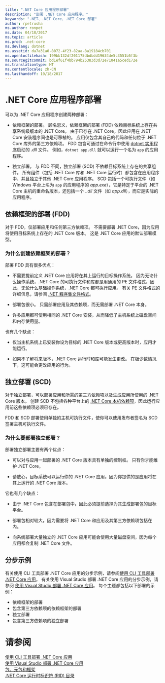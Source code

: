 ```yaml
---
title: ".NET Core 应用程序部署"
description: "部署 .NET Core 应用程序。"
keywords: ".NET、.NET Core、.NET Core 部署"
author: rpetrusha
ms.author: ronpet
ms.date: 04/18/2017
ms.topic: article
ms.prod: .net-core
ms.devlang: dotnet
ms.assetid: da7a31a0-8072-4f23-82aa-8a19184cb701
ms.openlocfilehash: 199bb132df201175dbdbdd19634de5c3551b5f3b
ms.sourcegitcommit: bd1ef61f4bb794b25383d3d72e71041a5ced172e
ms.translationtype: HT
ms.contentlocale: zh-CN
ms.lasthandoff: 10/18/2017
---
```

# <a name="net-core-application-deployment"></a>.NET Core 应用程序部署

可以为 .NET Core 应用程序创建两种部署：

- 依赖框架的部署。 顾名思义，依赖框架的部署 (FDD) 依赖目标系统上存在共享系统级版本的 .NET Core。 由于已存在 .NET Core，因此应用在 .NET Core 安装程序间也是可移植的。 应用仅包含其自己的代码和任何位于 .NET Core 库外的第三方依赖项。 FDD 包含可通过在命令行中使用 [dotnet 实用程序](../tools/dotnet.md)启动的 *.dll* 文件。 例如，`dotnet app.dll` 就可以运行一个名为 `app` 的应用程序。

- 独立部署。 与 FDD 不同，独立部署 (SCD) 不依赖目标系统上存在的共享组件。 所有组件（包括 .NET Core 库和 .NET Core 运行时）都包含在应用程序中，并且独立于其他 .NET Core 应用程序。 SCD 包括一个可执行文件（如 Windows 平台上名为 `app` 的应用程序的 *app.exe*），它是特定于平台的 .NET Core 主机的重命名版本，还包括一个 .*.dll* 文件（如 *app.dll*），而它是实际的应用程序。

## <a name="framework-dependent-deployments-fdd"></a>依赖框架的部署 (FDD)

对于 FDD，仅部署应用和任何第三方依赖项。 不需要部署 .NET Core，因为应用将使用目标系统上存在的 .NET Core 版本。 这是 .NET Core 应用的默认部署模型。

### <a name="why-create-a-framework-dependent-deployment"></a>为什么创建依赖框架的部署？

部署 FDD 具有很多优点：

- 不需要提前定义 .NET Core 应用将在其上运行的目标操作系统。 因为无论什么操作系统，.NET Core 的可执行文件和库都是用通用的 PE 文件格式，因此，无论什么基础操作系统，.NET Core 都可执行应用。 有关 PE 文件格式的详细信息，请参阅 [.NET 程序集文件格式](../../standard/assembly-format.md)。

- 部署包很小。 只需部署应用及其依赖项，而无需部署 .NET Core 本身。

- 许多应用都可使用相同的 .NET Core 安装，从而降低了主机系统上磁盘空间和内存使用量。

也有几个缺点：

- 仅当主机系统上已安装你设为目标的 .NET Core 版本或更高版本时，应用才能运行。

- 如果不了解将来版本，.NET Core 运行时和库可能发生更改。 在极少数情况下，这可能会更改应用的行为。

## <a name="self-contained-deployments-scd"></a>独立部署 (SCD)

对于独立部署，可以部署应用和所需的第三方依赖项以及生成应用所使用的 .NET Core 版本。 创建 SCD 不包括各种平台上的 [.NET Core 本机依赖项](https://github.com/dotnet/core/blob/master/Documentation/prereqs.md)，因此运行应用前这些依赖项必须已存在。

FDD 和 SCD 部署使用单独的主机可执行文件，使你可以使用发布者签名为 SCD 签署主机可执行文件。

### <a name="why-deploy-a-self-contained-deployment"></a>为什么要部署独立部署？

部署独立部署主要有两个优点：

- 可以对与应用一起部署的 .NET Core 版本具有单独的控制权。 只有你才能维护 .NET Core。

- 请放心，目标系统可以运行你的 .NET Core 应用，因为你提供的是应用将在其上运行的 .NET Core 版本。

它也有几个缺点：

- 由于 .NET Core 包含在部署包中，因此必须提前选择为其生成部署包的目标平台。

- 部署包相对较大，因为需要将 .NET Core 和应用及其第三方依赖项包括在内。

- 向系统部署大量独立的 .NET Core 应用可能会使用大量磁盘空间，因为每个应用都会复制 .NET Core 文件。

## <a name="step-by-step-examples"></a>分步示例

有关使用 CLI 工具部署 .NET Core 应用的分步示例，请参阅[使用 CLI 工具部署 .NET Core 应用](deploy-with-cli.md)。 有关使用 Visual Studio 部署 .NET Core 应用的分步示例，请参阅 [使用 Visual Studio 部署 .NET Core 应用](deploy-with-vs.md)。 每个主题都包括以下部署的示例：

- 依赖框架的部署
- 包含第三方依赖项的依赖框架的部署
- 独立部署
- 包含第三方依赖项的独立部署

# <a name="see-also"></a>请参阅

[使用 CLI 工具部署 .NET Core 应用](deploy-with-cli.md)   
[使用 Visual Studio 部署 .NET Core 应用](deploy-with-vs.md)   
[包、元包和框架](../packages.md)   
[.NET Core 运行时标识符 (RID) 目录](../rid-catalog.md)
